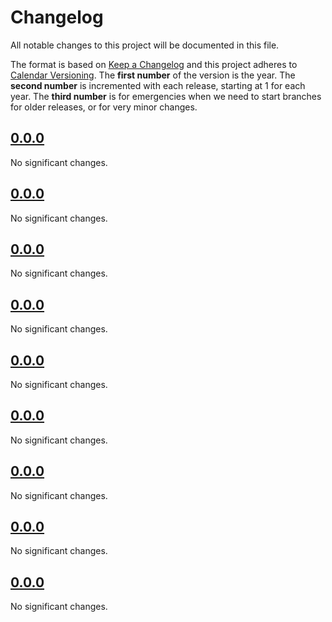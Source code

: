<!--
Do *NOT* add changelog entries here!

This changelog is managed by towncrier and is compiled at release time.

See https://github.com/python-attrs/attrs/blob/main/.github/CONTRIBUTING.md#changelog for details.
-->

# Changelog

All notable changes to this project will be documented in this file.

The format is based on [Keep a Changelog](https://keepachangelog.com/en/1.1.0/) and this project adheres to [Calendar Versioning](https://calver.org/). The **first number** of the version is the year. The **second number** is incremented with each release, starting at 1 for each year. The **third number** is for emergencies when we need to start branches for older releases, or for very minor changes.

<!-- towncrier release notes start -->

## [0.0.0](https://github.com/blakeNaccarato/gjob/tree/0.0.0)

No significant changes.

## [0.0.0](https://github.com/blakeNaccarato/gjob/tree/0.0.0)

No significant changes.

## [0.0.0](https://github.com/blakeNaccarato/gjob/tree/0.0.0)

No significant changes.

## [0.0.0](https://github.com/blakeNaccarato/gjob/tree/0.0.0)

No significant changes.

## [0.0.0](https://github.com/blakeNaccarato/gjob/tree/0.0.0)

No significant changes.

## [0.0.0](https://github.com/blakeNaccarato/gjob/tree/0.0.0)

No significant changes.

## [0.0.0](https://github.com/blakeNaccarato/gjob/tree/0.0.0)

No significant changes.

## [0.0.0](https://github.com/blakeNaccarato/gjob/tree/0.0.0)

No significant changes.

## [0.0.0](https://github.com/blakeNaccarato/gjob/tree/0.0.0)

No significant changes.
